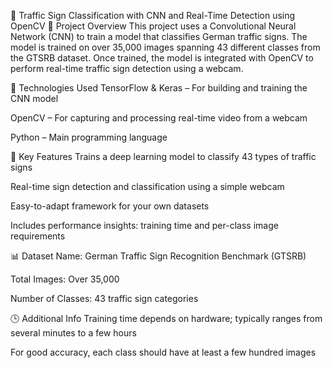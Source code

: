 🚦 Traffic Sign Classification with CNN and Real-Time Detection using OpenCV
📌 Project Overview
This project uses a Convolutional Neural Network (CNN) to train a model that classifies German traffic signs. The model is trained on over 35,000 images spanning 43 different classes from the GTSRB dataset. Once trained, the model is integrated with OpenCV to perform real-time traffic sign detection using a webcam.

🔧 Technologies Used
TensorFlow & Keras – For building and training the CNN model

OpenCV – For capturing and processing real-time video from a webcam

Python – Main programming language

🎯 Key Features
Trains a deep learning model to classify 43 types of traffic signs

Real-time sign detection and classification using a simple webcam

Easy-to-adapt framework for your own datasets

Includes performance insights: training time and per-class image requirements

📊 Dataset
Name: German Traffic Sign Recognition Benchmark (GTSRB)

Total Images: Over 35,000

Number of Classes: 43 traffic sign categories

🕒 Additional Info
Training time depends on hardware; typically ranges from several minutes to a few hours

For good accuracy, each class should have at least a few hundred images
